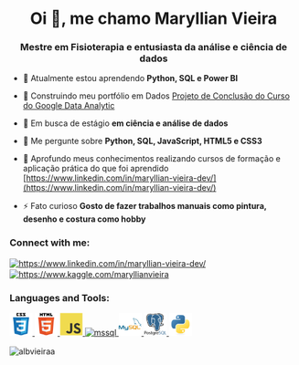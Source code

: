 <h1 align="center">Oi 👋, me chamo Maryllian Vieira</h1>
<h3 align="center">Mestre em Fisioterapia e entusiasta da análise e ciência de dados</h3>

- 🌱 Atualmente estou aprendendo **Python, SQL e Power BI**

- 👯 Construindo meu portfólio em Dados [Projeto de Conclusão do Curso do Google Data Analytic](https://www.kaggle.com/code/maryllianvieira/google-project-23jan24)

- 🤝 Em busca de estágio **em ciência e análise de dados**

- 💬 Me pergunte sobre **Python, SQL, JavaScript, HTML5 e CSS3**

- 📄 Aprofundo meus conhecimentos realizando cursos de formação e aplicação prática do que foi aprendido [https://www.linkedin.com/in/maryllian-vieira-dev/](https://www.linkedin.com/in/maryllian-vieira-dev/)

- ⚡ Fato curioso **Gosto de fazer trabalhos manuais como pintura, desenho e costura como hobby**

<h3 align="left">Connect with me:</h3>
<p align="left">
<a href="https://linkedin.com/in/https://www.linkedin.com/in/maryllian-vieira-dev/" target="blank"><img align="center" src="https://raw.githubusercontent.com/rahuldkjain/github-profile-readme-generator/master/src/images/icons/Social/linked-in-alt.svg" alt="https://www.linkedin.com/in/maryllian-vieira-dev/" height="30" width="40" /></a>
<a href="https://kaggle.com/https://www.kaggle.com/maryllianvieira" target="blank"><img align="center" src="https://raw.githubusercontent.com/rahuldkjain/github-profile-readme-generator/master/src/images/icons/Social/kaggle.svg" alt="https://www.kaggle.com/maryllianvieira" height="30" width="40" /></a>
</p>

<h3 align="left">Languages and Tools:</h3>
<p align="left"> <a href="https://www.w3schools.com/css/" target="_blank" rel="noreferrer"> <img src="https://raw.githubusercontent.com/devicons/devicon/master/icons/css3/css3-original-wordmark.svg" alt="css3" width="40" height="40"/> </a> <a href="https://www.w3.org/html/" target="_blank" rel="noreferrer"> <img src="https://raw.githubusercontent.com/devicons/devicon/master/icons/html5/html5-original-wordmark.svg" alt="html5" width="40" height="40"/> </a> <a href="https://developer.mozilla.org/en-US/docs/Web/JavaScript" target="_blank" rel="noreferrer"> <img src="https://raw.githubusercontent.com/devicons/devicon/master/icons/javascript/javascript-original.svg" alt="javascript" width="40" height="40"/> </a> <a href="https://www.microsoft.com/en-us/sql-server" target="_blank" rel="noreferrer"> <img src="https://www.svgrepo.com/show/303229/microsoft-sql-server-logo.svg" alt="mssql" width="40" height="40"/> </a> <a href="https://www.mysql.com/" target="_blank" rel="noreferrer"> <img src="https://raw.githubusercontent.com/devicons/devicon/master/icons/mysql/mysql-original-wordmark.svg" alt="mysql" width="40" height="40"/> </a> <a href="https://www.postgresql.org" target="_blank" rel="noreferrer"> <img src="https://raw.githubusercontent.com/devicons/devicon/master/icons/postgresql/postgresql-original-wordmark.svg" alt="postgresql" width="40" height="40"/> </a> <a href="https://www.python.org" target="_blank" rel="noreferrer"> <img src="https://raw.githubusercontent.com/devicons/devicon/master/icons/python/python-original.svg" alt="python" width="40" height="40"/> </a> </p>

<p><img align="center" src="https://github-readme-stats.vercel.app/api/top-langs?username=albvieiraa&show_icons=true&locale=en&layout=compact" alt="albvieiraa" /></p>



<!---
👋 Hi, I’m Maryllian, but you can call me Mary.
- 💻👩🏾‍💻☁️ I'm a developer in progress. I started in March/2022 studying by myself.
I am currently a student of the systems development analysis course at UNIFBV.
- 👩🏽‍⚕️🔎 I'm a physiotherapist since 2017 and changing area.
--->




<!---
albvieiraa/albvieiraa is a ✨ special ✨ repository because its `README.md` (this file) appears on your GitHub profile.
You can click the Preview link to take a look at your changes.
--->
